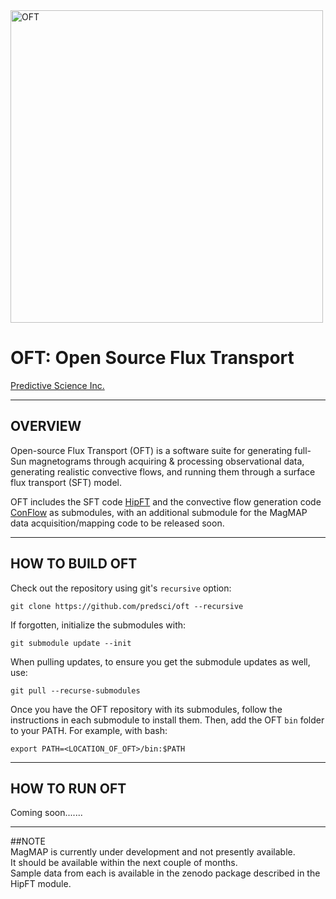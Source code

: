 <img width=500 src="https://github.com/predsci/OFT/assets/4073260/cc737381-833b-4b7b-b07a-b8e48c92cfdc" alt="OFT" />  
  
# OFT: Open Source Flux Transport  

[Predictive Science Inc.](https://www.predsci.com)  
 
--------------------------------  
  
## OVERVIEW  
Open-source Flux Transport (OFT) is a software suite for generating full-Sun magnetograms through acquiring & processing observational data, generating realistic convective flows, and running them through a surface flux transport (SFT) model.  

OFT includes the SFT code [HipFT](https;//github.com/predsci/hipft) and the convective flow generation code [ConFlow](https;//github.com/predsci/conflow) as submodules, with an additional submodule for the MagMAP data acquisition/mapping code to be released soon.  
  
--------------------------------  
  

## HOW TO BUILD OFT  

Check out the repository using git's `recursive` option:  

```
git clone https://github.com/predsci/oft --recursive
```
If forgotten, initialize the submodules with:  
```
git submodule update --init
```
When pulling updates, to ensure you get the submodule updates as well, use:  
```
git pull --recurse-submodules
```
  
Once you have the OFT repository with its submodules, follow the instructions in each submodule to install them.  Then, add the OFT `bin` folder to your PATH.  For example, with bash:  
```
export PATH=<LOCATION_OF_OFT>/bin:$PATH
```
  
--------------------------------  
  

## HOW TO RUN OFT  
  
Coming soon.......  
  
--------------------------------  
  

##NOTE  
MagMAP is currently under development and not presently available.  
It should be available within the next couple of months.  
Sample data from each is available in the zenodo package described in the HipFT module.
